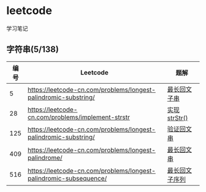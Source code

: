 # leetcode
学习笔记

## 字符串(5/138)

编号  | Leetcode | 题解
------------ | ------------ | -------------
5     |https://leetcode-cn.com/problems/longest-palindromic-substring/      | [最长回文子串]()
28    |https://leetcode-cn.com/problems/implement-strstr   | [实现 strStr()]()
125   |https://leetcode-cn.com/problems/longest-palindromic-substring/      | [验证回文串]()
409   |https://leetcode-cn.com/problems/longest-palindrome/      | [最长回文串]()
516   |https://leetcode-cn.com/problems/longest-palindromic-subsequence/   |  [最长回文子序列]()
